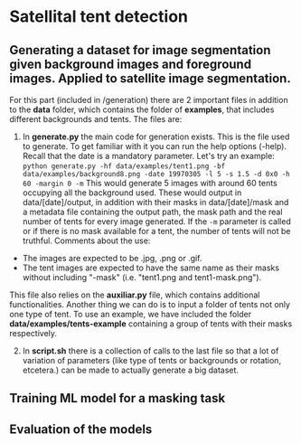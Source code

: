# Satellital tent detection
## Generating a dataset for image segmentation given background images and foreground images. Applied to satellite image segmentation.
For this part (included in /generation) there are 2 important files in addition to the **data** folder, which contains the folder of **examples**, that includes different backgrounds and tents. The files are:
1. In **generate.py** the main code for generation exists. This is the file used to generate. To get familiar with it you can run the help options (-help). Recall that the date is a mandatory parameter.
Let's try an example:
`python generate.py -hf data/examples/tent1.png -bf data/examples/background8.png -date 19970305 -l 5 -s 1.5 -d 0x0 -h 60 -margin 0 -m`
This would generate 5 images with around 60 tents occupying all the background used. These would output in data/[date]/output, in addition with their masks in data/[date]/mask and a metadata file containing the output path, the mask path and the real number of tents for every image generated. If the `-m` parameter is called or if there is no mask available for a tent, the number of tents will not be truthful.
Comments about the use:
- The images are expected to be .jpg, .png or .gif.
- The tent images are expected to have the same name as their masks without including "-mask" (i.e. "tent1.png and tent1-mask.png").

This file also relies on the **auxiliar.py** file, which contains additional functionalities.
Another thing we can do is to input a folder of tents not only one type of tent. To use an example, we have included the folder **data/examples/tents-example** containing a group of tents with their masks respectively.

2. In **script.sh** there is a collection of calls to the last file so that a lot of variation of parameters (like type of tents or backgrounds or rotation, etcetera.) can be made to actually generate a big dataset.

## Training ML model for a masking task

## Evaluation of the models
